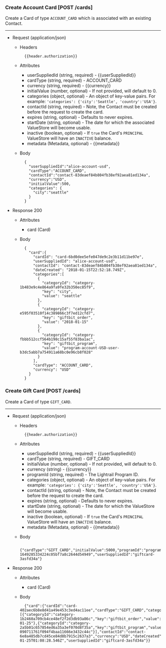 ### Create Account Card [POST /cards]
Create a Card of type `ACCOUNT_CARD` which is associated with an existing Contact.

---
+ Request (application/json)
    + Headers
    
            {{header.authorization}}
            
    + Attributes 
        + userSuppliedId (string, required) - {{userSuppliedId}}
        + cardType (string, required) - ACCOUNT_CARD
        + currency (string, required) - {{currency}}
        + initialValue (number, optional) - If not provided, will default to 0.
        + categories (object, optional) - An object of key-value pairs. For example: `'categories': {'city':'Seattle', 'country':'USA'}`.
        + contactId (string, required) - Note, the Contact must be created before the request to create the card.
        + expires (string, optional) - Defaults to never expires.
        + startDate (string, optional) - The date for which the associated ValueStore will become usable.
        + inactive (boolean, optional) - If `true` the Card's `PRINCIPAL` ValueStore will have an `INACTIVE` balance.
        + metadata (Metadata, optional) - {{metadata}}
        
    + Body
    
            {
              "userSuppliedId":"alice-account-usd",
              "cardType":"ACCOUNT_CARD",
              "contactId":"contact-83deaef84b804fb38ef92aea81ed134a",
              "currency":"USD",
              "initialValue":500,
              "categories": {
                "city":"seattle"
              }
            }
        
+ Response 200
    + Attributes
        + card (Card)
        
    + Body

            {
              "card":{
                "cardId": "card-6bd0dee5efe047de9c2e3b11d11be97e",
                "userSuppliedId": "alice-account-usd",
                "contactId": "contact-83deaef84b804fb38ef92aea81ed134a",
                "dateCreated": "2018-01-15T22:52:18.749Z",
                "categories":[
                  {
                    "categoryId": "category-1b483e9c4e864a9fa9fe32b350ec85f9",
                    "key": "city",
                    "value": "seattle"
                  },
                  {
                    "categoryId": "category-e595f03510f14c389866c3f7ed12cfd7",
                    "key": "giftbit_order",
                    "value": "2018-01-15"
                  },
                  {
                    "categoryId": "category-fbbb512ccf564b198c15af55f83ba1ac",
                    "key": "giftbit_program",
                    "value": "program-account-USD-user-b3dc5abb7a754911a68bc0e96cb8f028"
                  }
                ],
                "cardType": "ACCOUNT_CARD",
                "currency": "USD"
              }
            }
            

### Create Gift Card [POST /cards]
Create a Card of type `GIFT_CARD`.

---
+ Request (application/json)

    + Headers

            {{header.authorization}}
            
    + Attributes 
        + userSuppliedId (string, required) - {{userSuppliedId}}
        + cardType (string, required) - GIFT_CARD
        + initialValue (number, optional) - If not provided, will default to 0.
        + currency (string) - {{currency}}
        + programId (string, required) - The Lightrail Program ID.
        + categories (object, optional) - An object of key-value pairs. For example: `'categories': {'city':'Seattle', 'country':'USA'}`.
        + contactId (string, optional) - Note, the Contact must be created before the request to create the card.
        + expires (string, optional) - Defaults to never expires.
        + startDate (string, optional) - The date for which the ValueStore will become usable.
        + inactive (boolean, optional) - If `true` the Card's `PRINCIPAL` ValueStore will have an `INACTIVE` balance.
        + metadata (Metadata, optional) - {{metadata}}

    + Body
    
            {"cardType":"GIFT_CARD","initialValue":5000,"programId":"program-1649285334224c05bf7a8c2644d54949","userSuppliedId":"giftcard-3asfd34a"}
        
+ Response 200
    + Attributes
        + card (Card)
        
    + Body

            {"card":{"cardId":"card-402aec6b8e8d41a49e453c3ed4ac11ee","cardType":"GIFT_CARD","categories":[{"categoryId":"category-1b2460a709cb4ce48ef2f2d3db93a86c","key":"giftbit_order","value":"2018-01-25"},{"categoryId":"category-2a5b01c657854ed6a35a3ef070d8f35a","key":"giftbit_program","value":"program-090711761f094f4baa11666e3432c44c"}],"contactId":"contact-6e8a485db7cd45ce84d8b7915c2637a3","currency":"USD","dateCreated":"2018-01-25T01:08:28.546Z","userSuppliedId":"giftcard-3asfd34a"}}

